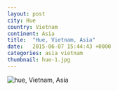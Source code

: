 ```yaml
---
layout: post
city: Hue
country: Vietnam
continent: Asia
title:  "Hue, Vietnam, Asia"
date:   2015-06-07 15:44:43 +0000
categories: asia vietnam
thumbnail: hue-1.jpg
---
```


<div class="img-container">
	<img class="img-responsive" src="{{ site.baseurl }}/img/countries/vietnam/hue-1.jpg" alt="hue, Vietnam, Asia"/>
</div>

